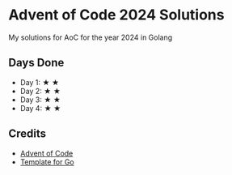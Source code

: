 # Advent of Code 2024 Solutions

My solutions for AoC for the year 2024 in Golang

## Days Done

- Day 1: ★ ★
- Day 2: ★ ★
- Day 3: ★ ★
- Day 4: ★ ★

## Credits
- [Advent of Code](https://adventofcode.com/)
- [Template for Go](https://github.com/wlachs/advent_of_code_go_template)
